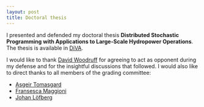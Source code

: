 ```yaml
---
layout: post
title: Doctoral thesis
---
```


I presented and defended my doctoral thesis **Distributed Stochastic Programming with Applications to Large-Scale Hydropower Operations**. The thesis is available in [DiVA](http://kth.diva-portal.org/smash/record.jsf?pid=diva2%3A1609091&dswid=4602).

I would like to thank [David Woodruff](https://gsm.ucdavis.edu/profile/david-woodruff) for agreeing to act as opponent during my defense and for the insightful discussions that followed. I would also like to direct thanks to all members of the grading committee:

- [Asgeir Tomasgard](https://www.ntnu.edu/employees/asgeir.tomasgard)
- [Fransesca Maggioni](https://www.francescamaggioni.it/index.php?id=home)
- [Johan Löfberg](https://liu.se/medarbetare/johlo46)
